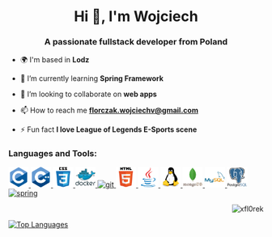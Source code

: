 <h1 align="center">Hi 👋, I'm Wojciech</h1>
<h3 align="center">A passionate fullstack developer from Poland</h3>

- 🌍 I'm based in **Lodz**

- 🌱 I’m currently learning **Spring Framework**

- 👯 I’m looking to collaborate on **web apps**

- 📫 How to reach me **florczak.wojciechv@gmail.com**

- ⚡ Fun fact **I love League of Legends E-Sports scene**

<p align="left">
</p>

<h3 align="left">Languages and Tools:</h3>
<p align="left"> <a href="https://www.cprogramming.com/" target="_blank" rel="noreferrer"> <img src="https://raw.githubusercontent.com/devicons/devicon/master/icons/c/c-original.svg" alt="c" width="40" height="40"/> </a> <a href="https://www.w3schools.com/cpp/" target="_blank" rel="noreferrer"> <img src="https://raw.githubusercontent.com/devicons/devicon/master/icons/cplusplus/cplusplus-original.svg" alt="cplusplus" width="40" height="40"/> </a> <a href="https://www.w3schools.com/css/" target="_blank" rel="noreferrer"> <img src="https://raw.githubusercontent.com/devicons/devicon/master/icons/css3/css3-original-wordmark.svg" alt="css3" width="40" height="40"/> </a> <a href="https://www.docker.com/" target="_blank" rel="noreferrer"> <img src="https://raw.githubusercontent.com/devicons/devicon/master/icons/docker/docker-original-wordmark.svg" alt="docker" width="40" height="40"/> </a> <a href="https://git-scm.com/" target="_blank" rel="noreferrer"> <img src="https://www.vectorlogo.zone/logos/git-scm/git-scm-icon.svg" alt="git" width="40" height="40"/> </a> <a href="https://www.w3.org/html/" target="_blank" rel="noreferrer"> <img src="https://raw.githubusercontent.com/devicons/devicon/master/icons/html5/html5-original-wordmark.svg" alt="html5" width="40" height="40"/> </a> <a href="https://www.java.com" target="_blank" rel="noreferrer"> <img src="https://raw.githubusercontent.com/devicons/devicon/master/icons/java/java-original.svg" alt="java" width="40" height="40"/> </a> <a href="https://www.linux.org/" target="_blank" rel="noreferrer"> <img src="https://raw.githubusercontent.com/devicons/devicon/master/icons/linux/linux-original.svg" alt="linux" width="40" height="40"/> </a> <a href="https://www.mongodb.com/" target="_blank" rel="noreferrer"> <img src="https://raw.githubusercontent.com/devicons/devicon/master/icons/mongodb/mongodb-original-wordmark.svg" alt="mongodb" width="40" height="40"/> </a> <a href="https://www.mysql.com/" target="_blank" rel="noreferrer"> <img src="https://raw.githubusercontent.com/devicons/devicon/master/icons/mysql/mysql-original-wordmark.svg" alt="mysql" width="40" height="40"/> </a> <a href="https://www.postgresql.org" target="_blank" rel="noreferrer"> <img src="https://raw.githubusercontent.com/devicons/devicon/master/icons/postgresql/postgresql-original-wordmark.svg" alt="postgresql" width="40" height="40"/> </a> <a href="https://spring.io/" target="_blank" rel="noreferrer"> <img src="https://www.vectorlogo.zone/logos/springio/springio-icon.svg" alt="spring" width="40" height="40"/> </a> </p>

<!--- <p><img align="left" src="https://github-readme-stats.vercel.app/api/top-langs?username=xfl0rek&show_icons=true&locale=en&layout=compact" alt="xfl0rek" /></p> --->
<p align="right">
  <img src="https://github-readme-streak-stats.herokuapp.com/?user=xfl0rek" alt="xfl0rek" />
</p>

<p align="left">
  <a href="https://github.com/xfl0rek">
    <img src="https://github-readme-stats.vercel.app/api/top-langs/?username=xfl0rek&langs_count=10&title_color=000000&text_color=000000&icon_color=000000&bg_color=ffffff&hide_border=true&locale=en&custom_title=Top%20%Languages" alt="Top Languages" />
  </a>
</p>
<!--- <p>&nbsp;<img align="center" src="https://github-readme-stats.vercel.app/api?username=xfl0rek&show_icons=true&locale=en" alt="xfl0rek" /></p> --->
